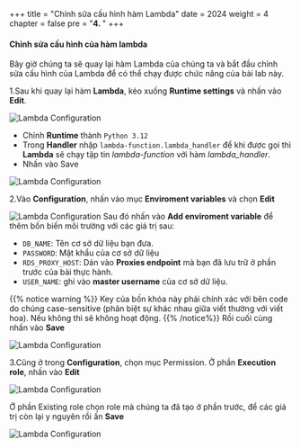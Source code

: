 +++
title = "Chính sửa cấu hình hàm Lambda"
date = 2024
weight = 4
chapter = false
pre = "<b>4. </b>"
+++

#### Chỉnh sửa cấu hình của hàm lambda
Bây giờ chúng ta sẽ quay lại hàm Lambda của chúng ta và bắt đầu chỉnh sửa cấu hình của Lambda để có thể chạy được chức năng của bài lab này.

1.Sau khi quay lại hàm **Lambda**, kéo xuống **Runtime settings** và nhấn vào **Edit**.

  ![Lambda Configuration](../images/2/2.4.1.png)
  - Chỉnh **Runtime** thành `Python 3.12`
  - Trong **Handler** nhập `lambda-function.lambda_handler` để khi được gọi thì **Lambda** sẽ chạy tập tin *lambda-function* với hàm *lambda_handler*.
  - Nhấn vào Save

  ![Lambda Configuration](../images/2/2.4.2.png)

2.Vào **Configuration**, nhấn vào mục **Enviroment variables** và chọn **Edit**

  ![Lambda Configuration](../images/2/2.4.3.png)
  Sau đó nhấn vào **Add enviroment variable** để thêm bốn biến môi trường với các giá trị sau:
  - `DB_NAME`: Tên cơ sở dữ liệu bạn đưa.
  - `PASSWORD`: Mật khẩu của cơ sở dữ liệu
  - `RDS_PROXY_HOST`: Dán vào **Proxies endpoint** mà bạn đã lưu trữ ở phần trước của bài thực hành.
  - `USER_NAME`: ghi vào **master username** của cơ sở dữ liệu.

{{% notice warning %}}
Key của bốn khóa này phải chính xác với bên code do chúng case-sensitive (phân biệt sự khác nhau giữa viết thường với viết hoa). Nếu không thì sẽ không hoạt động.
{{% /notice%}}
  Rồi cuối cùng nhấn vào **Save**

  ![Lambda Configuration](../images/2/2.4.4.png)

3.Cũng ở trong **Configuration**, chọn mục Permission. Ở phần **Execution role**, nhấn vào **Edit**

  ![Lambda Configuration](../images/2/2.4.5.png)

Ở phần Existing role chọn role mà chúng ta đã tạo ở phần trước, để các giá trị còn lại y nguyên rồi ấn **Save**

  ![Lambda Configuration](../images/2/2.4.6.png)